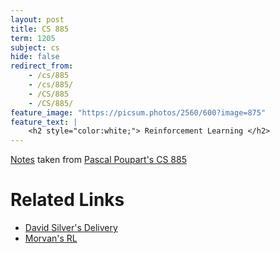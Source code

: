 ```yaml
---
layout: post
title: CS 885
term: 1205
subject: cs
hide: false
redirect_from:
    - /cs/885
    - /cs/885/
    - /CS/885
    - /CS/885/
feature_image: "https://picsum.photos/2560/600?image=875"
feature_text: |
    <h2 style="color:white;"> Reinforcement Learning </h2>
---
```



[Notes](/md/1205/cs885/) taken from [Pascal Poupart's CS 885](https://cs.uwaterloo.ca/~ppoupart/teaching/cs885-spring20/index.html)

# Related Links
- [David Silver's Delivery](https://www.davidsilver.uk/teaching/)
- [Morvan's RL](https://morvanzhou.github.io/tutorials/machine-learning/reinforcement-learning/)
